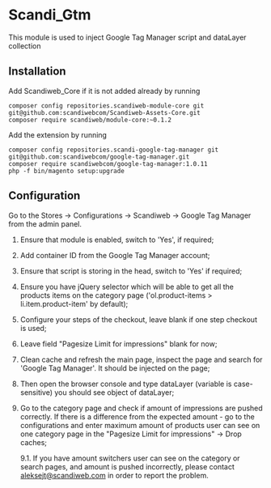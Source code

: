 # Scandi_Gtm

This module is used to inject Google Tag Manager script and dataLayer collection

## Installation

Add Scandiweb_Core if it is not added already by running
```
composer config repositories.scandiweb-module-core git git@github.com:scandiwebcom/Scandiweb-Assets-Core.git
composer require scandiweb/module-core:~0.1.2
```

Add the extension by running

```
composer config repositories.scandi-google-tag-manager git git@github.com:scandiwebcom/google-tag-manager.git
composer require scandiwebcom/google-tag-manager:1.0.11
php -f bin/magento setup:upgrade
```
## Configuration

Go to the Stores -> Configurations -> Scandiweb -> Google Tag Manager from the admin panel.

1. Ensure that module is enabled, switch to 'Yes', if required;

2. Add container ID from the Google Tag Manager account;

3. Ensure that script is storing in the head, switch to 'Yes' if required;

4. Ensure you have jQuery selector which will be able to get all the products items on the category page 
('ol.product-items > li.item.product-item' by default);

5. Configure your steps of the checkout, leave blank if one step checkout is used;

6. Leave field "Pagesize Limit for impressions" blank for now;

7. Clean cache and refresh the main page, inspect the page and search for 'Google Tag Manager'. 
It should be injected on the page;

8. Then open the browser console and type dataLayer (variable is case-sensitive) you should see object of dataLayer;

9. Go to the category page and check if amount of impressions are pushed correctly. If there is a difference from the 
expected amount - go to the configurations and enter maximum amount of products user can see on one category page in the
"Pagesize Limit for impressions" -> Drop caches;

    9.1. If you have amount switchers user can see on the category or search pages, and amount is pushed incorrectly,
    please contact aleksejt@scandiweb.com in order to report the problem.